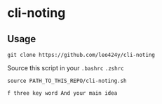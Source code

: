 # cli-noting
## Usage
```
git clone https://github.com/leo424y/cli-noting
```
Source this script in your `.bashrc` `.zshrc`
```
source PATH_TO_THIS_REPO/cli-noting.sh
```

```
f three key word And your main idea
```
